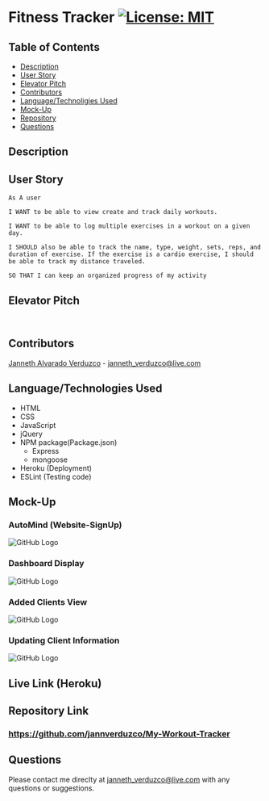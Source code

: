 # Fitness Tracker [![License: MIT](https://img.shields.io/badge/License-MIT-yellow.svg)](https://opensource.org/licenses/MIT)

## Table of Contents
  * [Description](#Description)
  * [User Story](#User-Story)
  * [Elevator Pitch](#Elevator-Pitch)
  * [Contributors](#Contributors)
  * [Language/Technoligies Used](#Language/Technologies-Used)
  * [Mock-Up](#Mock-Up)    
  * [Repository](#Repository-Link)
  * [Questions](#Questions)


## Description 


## User Story
```
As A user

I WANT to be able to view create and track daily workouts. 

I WANT to be able to log multiple exercises in a workout on a given day. 

I SHOULD also be able to track the name, type, weight, sets, reps, and duration of exercise. If the exercise is a cardio exercise, I should be able to track my distance traveled.

SO THAT I can keep an organized progress of my activity
```
## Elevator Pitch
```
 
```
## Contributors
 [Janneth Alvarado Verduzco](https://github.com/jannverduzco) - janneth_verduzco@live.com


## Language/Technologies Used
* HTML
* CSS
* JavaScript
* jQuery
* NPM package(Package.json)
   * Express
   * mongoose
* Heroku (Deployment)
* ESLint (Testing code)

## Mock-Up 

### AutoMind (Website-SignUp)
![GitHub Logo]()

### Dashboard Display
![GitHub Logo]()

### Added Clients View
![GitHub Logo]()

### Updating Client Information
![GitHub Logo]()

## Live Link (Heroku)
### 

## Repository Link
### https://github.com/jannverduzco/My-Workout-Tracker

 ## Questions
 Please contact me direclty at [janneth_verduzco@live.com](janneth_verduzco@live.com) with any questions or suggestions.
